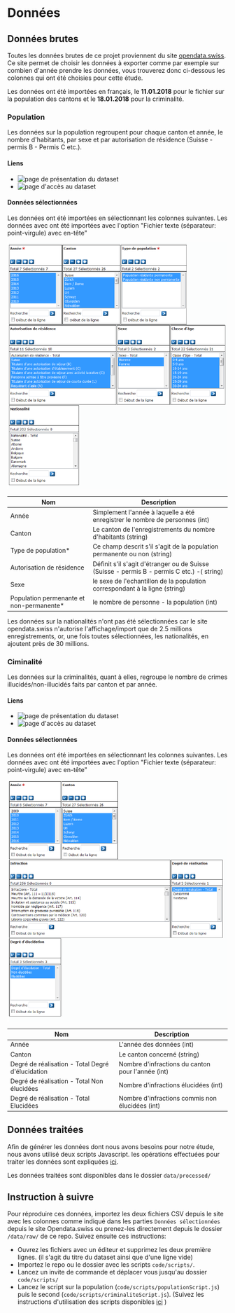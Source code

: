 # Données 

## Données brutes

Toutes les données brutes de ce projet proviennent du site [opendata.swiss](https://opendata.swiss). Ce site permet de choisir les données à exporter comme par exemple sur combien d'année prendre les données, vous trouverez donc ci-dessous les colonnes qui ont été choisies pour cette étude.

Les données ont été importées en français, le <b>11.01.2018</b> pour le fichier sur la population des cantons  et le  <b>18.01.2018</b> pour la criminalité. 


### Population

Les données sur la population regroupent pour chaque canton et année, le nombre d'habitants, par sexe et par autorisation de résidence (Suisse - permis B - Permis C etc.). 

#### Liens
- ![page de présentation du dataset](https://opendata.swiss/fr/dataset/permanent-and-non-permanent-resident-population-by-canton-sex-residence-permit-age-class-and-citizen)
- ![page d'accès au dataset](https://www.pxweb.bfs.admin.ch/pxweb/fr/px-x-0103010000_101/px-x-0103010000_101/px-x-0103010000_101.px)


#### Données sélectionnées

Les données ont été importées en sélectionnant les colonnes suivantes. Les données avec ont été importées avec l'option "Fichier texte (séparateur: point-virgule) avec en-tête"

![Données sélectionnées](./img/popSelect.png)

| Nom                                        | Description                                                                                |
|--------------------------------------------|--------------------------------------------------------------------------------------------|
| Année                                      | Simplement l'année à laquelle a été enregistrer le nombre de personnes (int)               |
| Canton                                     | Le canton de l'enregistrements du nombre d'habitants (string)                              |
| Type de population*                        | Ce champ descrit s'il s'agit de la population permanente ou non (string)                   |
| Autorisation de résidence                  | Définit s'il s'agit d'étranger ou de Suisse (Suisse - permis B - permis C etc.) -( string) |
| Sexe                                       | le sexe de l'echantillon de la population correspondant à la ligne   (string)              |
| Population permenante et non-permanente*   | le nombre de personne - la population  (int)                                               | 


Les données sur la nationalités n'ont pas été sélectionnées car le site opendata.swiss n'autorise l'affichage/import que de 2.5 millions enregistrements, or, une fois toutes sélectionnées, les nationalités, en ajoutent près de 30 millions. 




### Ciminalité

Les données sur la criminalités, quant à elles, regroupe le nombre de crimes illucidés/non-illucidés faits par canton et par année. 

#### Liens
- ![page de présentation du dataset](https://opendata.swiss/en/dataset/criminal-offences-registered-by-the-police-according-to-the-swiss-criminal-code-by-canton-level-of-c)
- ![page d'accès au dataset](https://www.pxweb.bfs.admin.ch/pxweb/de/px-x-1903020100_101/-/px-x-1903020100_101.px)


 #### Données sélectionnées
 
Les données ont été importées en sélectionnant les colonnes suivantes. Les données avec ont été importées avec l'option "Fichier texte (séparateur: point-virgule) avec en-tête"

![Données sélectionnées](./img/crimSelect.png)

| Nom                                              | Description                                                            |
|--------------------------------------------------|------------------------------------------------------------------------|
| Année                                            | L'année des données (int)                                              |
| Canton                                           | Le canton concerné    (string)                                         |
| Degré de réalisation - Total Degré d'élucidation | Nombre d'infractions du canton pour l'année   (int)                    |
| Degré de réalisation - Total Non élucidées       | Nombre d'infractions élucidées (int)                                   |
| Degré de réalisation - Total Elucidées           | Nombre d'infractions commis non élucidées (int)                        |



## Données traitées

 Afin de générer les données dont nous avons besoins pour notre étude, nous avons utilisé deux scripts Javascript. les opérations effectuées pour traiter les données sont expliquées [ici](../code/readme.md).

 Les données traitées sont disponibles dans le dossier `data/processed/`


## Instruction à suivre
Pour réproduire ces données, importez les deux fichiers CSV depuis le site avec les colonnes comme indiqué dans les parties `Données sélectionnées` depuis le site Opendata.swiss ou prenez-les directement depuis le dossier `/data/raw/` de ce repo. Suivez ensuite ces instructions:
- Ouvrez les fichiers avec un éditeur et supprimez les deux première lignes. (il s'agit du titre du dataset ainsi que d'une ligne vide)
- Importez le repo ou le dossier avec les scripts `code/scripts/`.
- Lancez un invite de commande et déplacer vous jusqu'au dossier `code/scripts/`
- Lancez le script sur la population (`code/scripts/populationScript.js`) puis le second (`code/scripts/criminaliteScript.js`). (Suivez les instructions d'utilisation des scripts disponibles [ici](../code/readme.md) )

